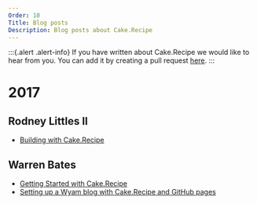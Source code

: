 ```yaml
---
Order: 10
Title: Blog posts
Description: Blog posts about Cake.Recipe
---
```


:::{.alert .alert-info}
If you have written about Cake.Recipe we would like to hear from you.
You can add it by creating a pull request [here](https://github.com/cake-contrib/Cake.Recipe/tree/develop/docs/input/docs/resources/blog-posts.md).
:::

# 2017

## Rodney Littles II

* [Building with Cake.Recipe](https://rodneylittlesii.com/posts/topic/adding-cake-recipe)

## Warren Bates

* [Getting Started with Cake.Recipe](http://wbates.net/posts/getting-started-with-cake-recipe)
* [Setting up a Wyam blog with Cake.Recipe and GitHub pages](http://wbates.net/posts/setting-up-a-wyam-blog-with-cake-recipe-and-github-pages)